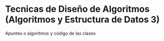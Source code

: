 <h1>Tecnicas de Diseño de Algoritmos  (Algoritmos y Estructura de Datos 3)</h1>
<body>Apuntes o algoritmos y código de las clases<body>
